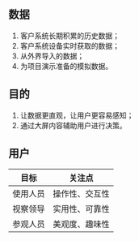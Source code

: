 ## 数据
1. 客户系统长期积累的历史数据；
2. 客户系统设备实时获取的数据；
3. 从外界导入的数据；
4. 为项目演示准备的模拟数据。

## 目的
1. 让数据更直观，让用户更容易感知；
2. 通过大屏内容辅助用户进行决策。

## 用户
| 目标     | 关注点         |
| -------- | -------------- |
| 使用人员 | 操作性、交互性 |
| 视察领导 | 实用性、可靠性 |
| 参观人员 | 美观度、趣味性 |
